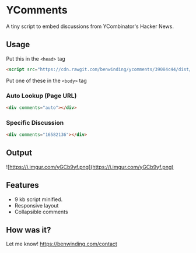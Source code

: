 # YComments

A tiny script to embed discussions from YCombinator's Hacker News.

## Usage
Put this in the `<head>` tag
``` html
<script src="https://cdn.rawgit.com/benwinding/ycomments/39084c44/dist/ycomments.min.js"></script>
```
Put one of these in the `<body>` tag
### Auto Lookup (Page URL)
``` html
<div comments="auto"></div>
```

### Specific Discussion
``` html
<div comments="16582136"></div>
```

## Output
![https://i.imgur.com/yGCb9yf.png](https://i.imgur.com/yGCb9yf.png)

## Features

- 9 kb script minified.
- Responsive layout
- Collapsible comments

## How was it?

Let me know! https://benwinding.com/contact
